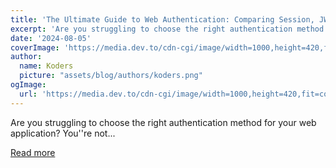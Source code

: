 ```yaml
---
title: 'The Ultimate Guide to Web Authentication: Comparing Session, JWT, SSO, and OAuth 2.0 in 2024'
excerpt: 'Are you struggling to choose the right authentication method for your web application? You''re not...'
date: '2024-08-05'
coverImage: 'https://media.dev.to/cdn-cgi/image/width=1000,height=420,fit=cover,gravity=auto,format=auto/https%3A%2F%2Fdev-to-uploads.s3.amazonaws.com%2Fuploads%2Farticles%2Fiswkkeklg40rw3ablm7w.jpg'
author:
  name: Koders
  picture: "assets/blog/authors/koders.png"
ogImage:
  url: 'https://media.dev.to/cdn-cgi/image/width=1000,height=420,fit=cover,gravity=auto,format=auto/https%3A%2F%2Fdev-to-uploads.s3.amazonaws.com%2Fuploads%2Farticles%2Fiswkkeklg40rw3ablm7w.jpg'
---
```


Are you struggling to choose the right authentication method for your web application? You''re not...

[Read more](https://dev.to/vyan/the-ultimate-guide-to-web-authentication-comparing-session-jwt-sso-and-oauth-20-in-2024-2og0)
